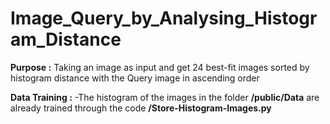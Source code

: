 # Image_Query_by_Analysing_Histogram_Distance

**Purpose :** Taking an image as input and get 24 best-fit images sorted by histogram distance with the Query image in ascending order

**Data Training :**
-The histogram of the images in the folder **/public/Data** are already trained through the code **/Store-Histogram-Images.py** 
